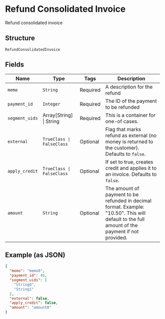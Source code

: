 
# Refund Consolidated Invoice

Refund consolidated invoice

## Structure

`RefundConsolidatedInvoice`

## Fields

| Name | Type | Tags | Description |
|  --- | --- | --- | --- |
| `memo` | `String` | Required | A description for the refund |
| `payment_id` | `Integer` | Required | The ID of the payment to be refunded |
| `segment_uids` | Array[String] \| String | Required | This is a container for one-of cases. |
| `external` | `TrueClass \| FalseClass` | Optional | Flag that marks refund as external (no money is returned to the customer). Defaults to `false`. |
| `apply_credit` | `TrueClass \| FalseClass` | Optional | If set to true, creates credit and applies it to an invoice. Defaults to `false`. |
| `amount` | `String` | Optional | The amount of payment to be refunded in decimal format. Example: "10.50". This will default to the full amount of the payment if not provided. |

## Example (as JSON)

```json
{
  "memo": "memo0",
  "payment_id": 46,
  "segment_uids": [
    "String0",
    "String1"
  ],
  "external": false,
  "apply_credit": false,
  "amount": "amount8"
}
```

